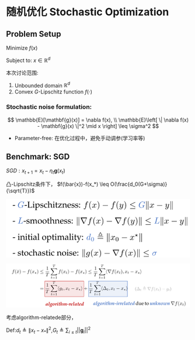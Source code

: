 # 随机优化 Stochastic Optimization
## Problem Setup

Minimize $f(x)$

Subject to: $x \in \mathbb{R}^d$

本次讨论范围:
1. Unbounded domain $\mathbb{R}^d$
2. Convex $G$-Lipschitz function $f(\cdot)$

### Stochastic noise formulation:
$$
\mathbb{E}[\mathbf{g}(x)] = \nabla f(x), \\
\mathbb{E}\left[ \| \nabla f(x) - \mathbf{g}(x) \|^2 \mid x \right] \leq \sigma^2
$$


- Parameter-free: 在优化过程中，避免手动调参(学习率等)

## Benchmark: SGD
$SGD:x_{t+1} = x_t - \eta_t \mathbf{g}(x_t)$

凸-Lipschitz条件下，
$f(\bar{x})-f(x_*) \leq O(\frac{d_0(G+\sigma)}{\sqrt{T}})$


![alt text](image.png)


![alt text](image-1.png)

考虑algorithm-relatede部分，

Def:$d_t \triangleq \|x_t - x_*\|^2$,$G_t \triangleq \sum_{i\leq t} ||\mathbf{g}_i||^2$












